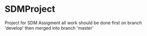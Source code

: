 # SDMProject
Project for SDM Assigment
all work should be done first on branch 'develop' then merged into branch 'master'
